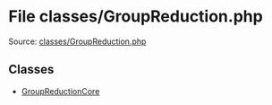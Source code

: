File classes/GroupReduction.php
=========

Source: [classes/GroupReduction.php](https://github.com/PrestaShop/PrestaShop/blob/1.5.0.17/classes/GroupReduction.php)


Classes
-------

* [GroupReductionCore](class.GroupReductionCore.md)

